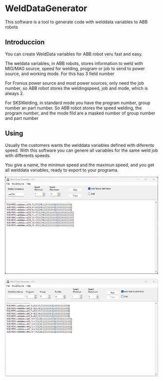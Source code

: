 # WeldDataGenerator
This software is a tool to generate code with welddata variables to ABB robots

## Introduccion

You can create WeldData variables for ABB robot veru fast and easy. 

The weldata variables, in ABB robots, stores information to weld with MIG/MAG source, speed for welding, program or job to send to power source, and working mode. For this has 3 field number

For Fronius power source and most power sources, only need the job number, so ABB robot stores the weldingspeed, job and mode, which is always 2. 

For SKSWelding, in standard mode you have the program number, group number an part number. So ABB robot stores the speed welding, the program number, and the mode fild are a masked number of group number and part number

## Using

Usually the customers wants the welddata variables defined with diferents speed. 
With this software you can genere all variables for the same weld job with differents speeds.

You give a name, the minimun speed and the maximun speed, and you get all welddata variables, ready to export to your programa.

![alt text](imagenes/main.jpg.png)

![alt text](imagenes/sksimage.png)


